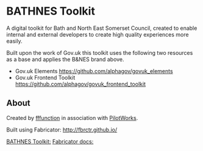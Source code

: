 # BATHNES Toolkit

A digital toolkit for Bath and North East Somerset Council, created to enable internal and external developers to create high quality experiences more easily.

Built upon the work of Gov.uk this toolkit uses the following two resources as a base and applies the B&amp;NES brand above.

* Gov.uk Elements <https://github.com/alphagov/govuk_elements>
* Gov.uk Frontend Toolkit <https://github.com/alphagov/govuk_frontend_toolkit>

## About

Created by [fffunction](https://fffunction.co) in association with [PilotWorks](http://pilot.works).

Built using Fabricator: <http://fbrctr.github.io/>

[BATHNES Toolkit:](https://style.bathnes.gov.uk)
[Fabricator docs:](http://fbrctr.github.io/docs)
